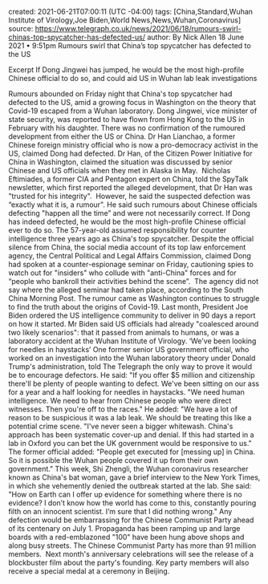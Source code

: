 
created: 2021-06-21T07:00:11 (UTC -04:00)
tags: [China,Standard,Wuhan Institute of Virology,Joe Biden,World News,News,Wuhan,Coronavirus]
source: https://www.telegraph.co.uk/news/2021/06/18/rumours-swirl-chinas-top-spycatcher-has-defected-us/
author: By
Nick Allen
18 June 2021 • 9:51pm
Rumours swirl that China’s top spycatcher has defected to the US

Excerpt
If Dong Jingwei has jumped, he would be the most high-profile Chinese official to do so, and could aid US in Wuhan lab leak investigations


Rumours abounded on Friday night that China's top spycatcher had defected to the US, amid a growing focus in Washington on the theory that Covid-19 escaped from a Wuhan laboratory.
Dong Jingwei, vice minister of state security, was reported to have flown from Hong Kong to the US in February with his daughter. There was no confirmation of the rumoured development from either the US or China.
Dr Han Lianchao, a former Chinese foreign ministry official who is now a pro-democracy activist in the US, claimed Dong had defected.
Dr Han, of the Citizen Power Initiative for China in Washington, claimed the situation was discussed by senior Chinese and US officials when they met in Alaska in May. 
Nicholas Eftimiades, a former CIA and Pentagon expert on China, told the SpyTalk newsletter, which first reported the alleged development, that Dr Han was "trusted for his integrity". 
However, he said the suspected defection was “exactly what it is, a rumour". He said such rumours about Chinese officials defecting "happen all the time” and were not necessarily correct.
If Dong has indeed defected, he would be the most high-profile Chinese official ever to do so. The 57-year-old assumed responsibility for counter intelligence three years ago as China's top spycatcher.
Despite the official silence from China, the social media account of its top law enforcement agency, the Central Political and Legal Affairs Commission, claimed Dong had spoken at a counter-espionage seminar on Friday, cautioning spies to watch out for "insiders" who collude with "anti-China" forces and for “people who bankroll their activities behind the scene”. 
The agency did not say where the alleged seminar had taken place, according to the South China Morning Post.
The rumour came as Washington continues to struggle to find the truth about the origins of Covid-19. Last month, President Joe Biden ordered the US intelligence community to deliver in 90 days a report on how it started.
Mr Biden said US officials had already "coalesced around two likely scenarios": that it passed from animals to humans, or was a laboratory accident at the Wuhan Institute of Virology.
‘We've been looking for needles in haystacks’
One former senior US government official, who worked on an investigation into the Wuhan laboratory theory under Donald Trump's administration, told The Telegraph the only way to prove it would be to encourage defectors.
He said: "If you offer $5 million and citizenship there'll be plenty of people wanting to defect. We've been sitting on our ass for a year and a half looking for needles in haystacks.
"We need human intelligence. We need to hear from Chinese people who were direct witnesses. Then you're off to the races." He added: "We have a lot of reason to be suspicious it was a lab leak. We should be treating this like a potential crime scene.
"I've never seen a bigger whitewash. China's approach has been systematic cover-up and denial. If this had started in a lab in Oxford you can bet the UK government would be responsive to us."
The former official added: "People get executed for [messing up] in China. So it is possible the Wuhan people covered it up from their own government."
This week, Shi Zhengli, the Wuhan coronavirus researcher known as China's bat woman, gave a brief interview to the New York Times, in which she vehemently denied the outbreak started at the lab.
She said: "How on Earth can I offer up evidence for something where there is no evidence? I don’t know how the world has come to this, constantly pouring filth on an innocent scientist. I’m sure that I did nothing wrong."
Any defection would be embarrassing for the Chinese Communist Party ahead of its centenary on July 1. Propaganda has been ramping up and large boards with a red-emblazoned "100" have been hung above shops and along busy streets.
The Chinese Communist Party has more than 91 million members. 
Next month's anniversary celebrations will see the release of a blockbuster film about the party's founding. Key party members will also receive a special medal at a ceremony in Beijing.